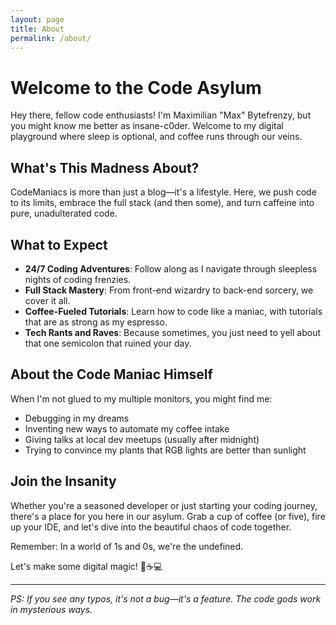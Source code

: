 ```yaml
---
layout: page
title: About
permalink: /about/
---
```

# Welcome to the Code Asylum

Hey there, fellow code enthusiasts! I'm Maximilian "Max" Bytefrenzy, but you might know me better as insane-c0der. Welcome to my digital playground where sleep is optional, and coffee runs through our veins.

## What's This Madness About?

CodeManiacs is more than just a blog—it's a lifestyle. Here, we push code to its limits, embrace the full stack (and then some), and turn caffeine into pure, unadulterated code.

## What to Expect

- **24/7 Coding Adventures**: Follow along as I navigate through sleepless nights of coding frenzies.
- **Full Stack Mastery**: From front-end wizardry to back-end sorcery, we cover it all.
- **Coffee-Fueled Tutorials**: Learn how to code like a maniac, with tutorials that are as strong as my espresso.
- **Tech Rants and Raves**: Because sometimes, you just need to yell about that one semicolon that ruined your day.

## About the Code Maniac Himself

When I'm not glued to my multiple monitors, you might find me:
- Debugging in my dreams
- Inventing new ways to automate my coffee intake
- Giving talks at local dev meetups (usually after midnight)
- Trying to convince my plants that RGB lights are better than sunlight

## Join the Insanity

Whether you're a seasoned developer or just starting your coding journey, there's a place for you here in our asylum. Grab a cup of coffee (or five), fire up your IDE, and let's dive into the beautiful chaos of code together.

Remember: In a world of 1s and 0s, we're the undefined.

Let's make some digital magic! 🚀☕💻

---

*PS: If you see any typos, it's not a bug—it's a feature. The code gods work in mysterious ways.*

